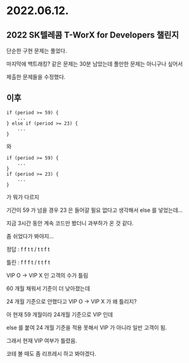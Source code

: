 # 2022.06.12.

## 2022 SK텔레콤 T-WorX for Developers 챌린지

단순한 구현 문제는 풀었다.

마지막에 백트래킹? 같은 문제는 30분 남았는데 풀만한 문제는 아니구나 싶어서

제출한 문제들을 수정했다.

## 이후

```
if (period >= 59) {
    ...
} else if (period >= 23) {
    ...
}
```

와

```
if (period >= 59) {
    ...
} 
if (period >= 23) {
    ...
}
```

가 뭐가 다르지

기간이 59 가 넘을 경우 23 은 들어갈 필요 없다고 생각해서 else 를 넣었는데...

지금 3시간 동안 계속 코드만 봤더니 과부하가 온 것 같다.

좀 쉬었다가 봐야지...

정답 : f f t t / t t f t

틀린 : f f f t / t t f t

VIP O -> VIP X 인 고객의 수가 틀림

60 개월 채워서 기준이 더 낮아졌는데

24 개월 기준으로 안했다고 VIP O -> VIP X 가 왜 틀리지?

아 현재 59 개월이라 24개월 기준으로 VIP 인데

else 를 붙여 24 개월 기준을 적용 못해서 VIP 가 아니라 일반 고객이 됨.

그래서 현재 VIP 여부가 틀렸음.

코테 볼 때도 좀 리프레시 하고 봐야겠다.
